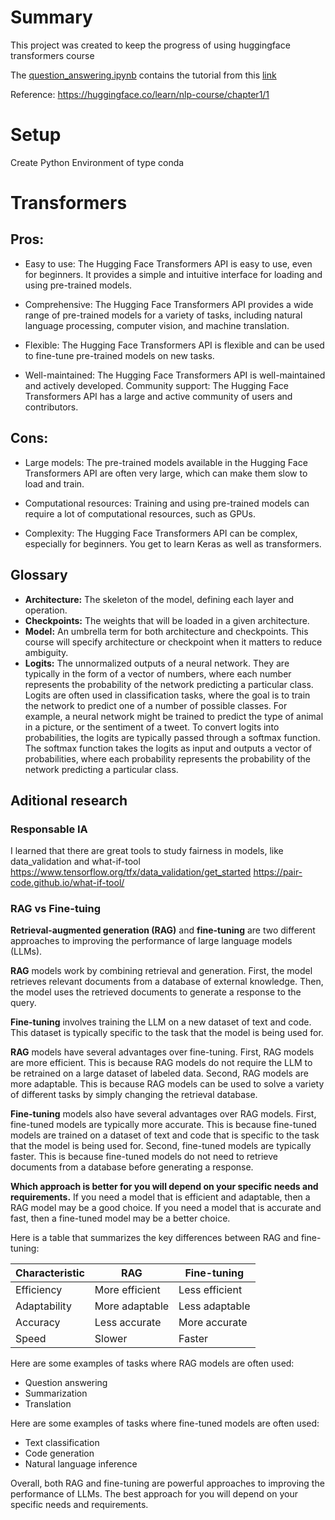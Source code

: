 # Summary

This project was created to keep the progress of using huggingface transformers course

The [question_answering.ipynb](https://github.com/daniakaguict/transformers-course/blob/main/question_answering.ipynb) contains the tutorial from this [link](https://huggingface.co/learn/nlp-course/chapter7/7?fw=tf)

Reference: https://huggingface.co/learn/nlp-course/chapter1/1

# Setup
Create Python Environment of type conda

# Transformers

## Pros:

* Easy to use: The Hugging Face Transformers API is easy to use, even for beginners. It provides a simple and intuitive interface for loading and using pre-trained models.

* Comprehensive: The Hugging Face Transformers API provides a wide range of pre-trained models for a variety of tasks, including natural language processing, computer vision, and machine translation.

* Flexible: The Hugging Face Transformers API is flexible and can be used to fine-tune pre-trained models on new tasks.

* Well-maintained: The Hugging Face Transformers API is well-maintained and actively developed.
Community support: The Hugging Face Transformers API has a large and active community of users and contributors.

## Cons:

* Large models: The pre-trained models available in the Hugging Face Transformers API are often very large, which can make them slow to load and train.

* Computational resources: Training and using pre-trained models can require a lot of computational resources, such as GPUs.

* Complexity: The Hugging Face Transformers API can be complex, especially for beginners. You get to learn Keras as well as transformers.

## Glossary

* **Architecture:** The skeleton of the model, defining each layer and operation.
* **Checkpoints:** The weights that will be loaded in a given architecture.
* **Model:** An umbrella term for both architecture and checkpoints. This course will specify architecture or checkpoint when it matters to reduce ambiguity.
* **Logits:** The unnormalized outputs of a neural network. They are typically in the form of a vector of numbers, where each number represents the probability of the network predicting a particular class. Logits are often used in classification tasks, where the goal is to train the network to predict one of a number of possible classes. For example, a neural network might be trained to predict the type of animal in a picture, or the sentiment of a tweet. To convert logits into probabilities, the logits are typically passed through a softmax function. The softmax function takes the logits as input and outputs a vector of probabilities, where each probability represents the probability of the network predicting a particular class.

## Aditional research

### Responsable IA
I learned that there are great tools to study fairness in models, like data_validation and what-if-tool
https://www.tensorflow.org/tfx/data_validation/get_started
https://pair-code.github.io/what-if-tool/

### RAG vs Fine-tuing

**Retrieval-augmented generation (RAG)** and **fine-tuning** are two different approaches to improving the performance of large language models (LLMs).

**RAG** models work by combining retrieval and generation. First, the model retrieves relevant documents from a database of external knowledge. Then, the model uses the retrieved documents to generate a response to the query.

**Fine-tuning** involves training the LLM on a new dataset of text and code. This dataset is typically specific to the task that the model is being used for.

**RAG** models have several advantages over fine-tuning. First, RAG models are more efficient. This is because RAG models do not require the LLM to be retrained on a large dataset of labeled data. Second, RAG models are more adaptable. This is because RAG models can be used to solve a variety of different tasks by simply changing the retrieval database.

**Fine-tuning** models also have several advantages over RAG models. First, fine-tuned models are typically more accurate. This is because fine-tuned models are trained on a dataset of text and code that is specific to the task that the model is being used for. Second, fine-tuned models are typically faster. This is because fine-tuned models do not need to retrieve documents from a database before generating a response.

**Which approach is better for you will depend on your specific needs and requirements.** If you need a model that is efficient and adaptable, then a RAG model may be a good choice. If you need a model that is accurate and fast, then a fine-tuned model may be a better choice.

Here is a table that summarizes the key differences between RAG and fine-tuning:

| Characteristic | RAG | Fine-tuning |
|---|---|---|
| Efficiency | More efficient | Less efficient |
| Adaptability | More adaptable | Less adaptable |
| Accuracy | Less accurate | More accurate |
| Speed | Slower | Faster |

Here are some examples of tasks where RAG models are often used:

* Question answering
* Summarization
* Translation

Here are some examples of tasks where fine-tuned models are often used:

* Text classification
* Code generation
* Natural language inference

Overall, both RAG and fine-tuning are powerful approaches to improving the performance of LLMs. The best approach for you will depend on your specific needs and requirements.